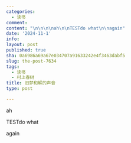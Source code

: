 ```yaml
---
categories:
  - 读书
comment: 
content: "\n\n\n\nah\n\nTESTdo what\n\nagain"
date: '2024-11-1'
info: 
layout: post
published: true
sha: 0a6986a69a67e034707a91633242e4f3463dabf5
slug: the-post-7634
tags:
  - 读书
  - 村上春树
title: 旧梦和解的声音
type: post

---
```





ah

TESTdo what

again